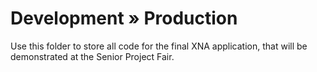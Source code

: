 # Development » Production
Use this folder to store all code for the final XNA application, that will be demonstrated at the Senior Project Fair.